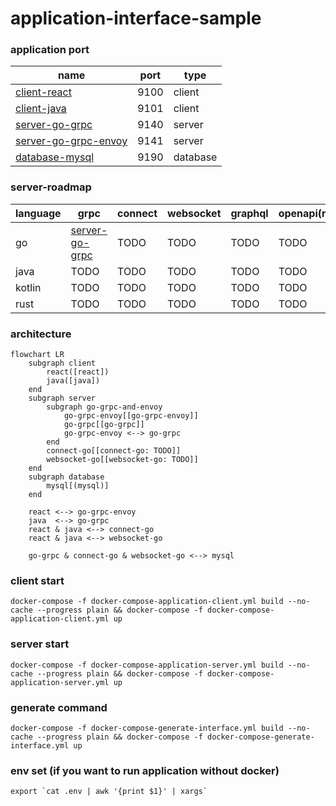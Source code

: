 # application-interface-sample

### application port
|    name                                      | port | type     | 
|--------------                                |----- | ----     |
|[client-react](./client-react)                | 9100 | client   |
|[client-java](./client-java)                  | 9101 | client   |
|[server-go-grpc](./server-go-grpc)            | 9140 | server   |
|[server-go-grpc-envoy](./server-go-grpc-envoy)| 9141 | server   |
|[database-mysql](./database-mysql)            | 9190 | database |

### server-roadmap
|  language  | grpc | connect | websocket | graphql | openapi(rest) | quic |
|--          | --- | ----    |        -- | --      | --            | --   |
| go         | [server-go-grpc](./server-go-grpc) | TODO    | TODO | TODO | TODO            | TODO   |
| java         | TODO | TODO    | TODO | TODO | TODO            | TODO   |
| kotlin         | TODO | TODO    | TODO | TODO | TODO            | TODO   |
| rust         | TODO | TODO    | TODO | TODO | TODO            | TODO   |



### architecture

```mermaid
flowchart LR
    subgraph client
        react([react])
        java([java])
    end
    subgraph server
        subgraph go-grpc-and-envoy
            go-grpc-envoy[[go-grpc-envoy]]
            go-grpc[[go-grpc]]
            go-grpc-envoy <--> go-grpc
        end
        connect-go[[connect-go: TODO]]
        websocket-go[[websocket-go: TODO]]
    end
    subgraph database
        mysql[(mysql)]
    end

    react <--> go-grpc-envoy
    java  <--> go-grpc
    react & java <--> connect-go 
    react & java <--> websocket-go

    go-grpc & connect-go & websocket-go <--> mysql
```

### client start
```shell
docker-compose -f docker-compose-application-client.yml build --no-cache --progress plain && docker-compose -f docker-compose-application-client.yml up
```

### server start
```shell
docker-compose -f docker-compose-application-server.yml build --no-cache --progress plain && docker-compose -f docker-compose-application-server.yml up
```

### generate command
```shell
docker-compose -f docker-compose-generate-interface.yml build --no-cache --progress plain && docker-compose -f docker-compose-generate-interface.yml up 
```

### env set (if you want to run application without docker)
```shell
export `cat .env | awk '{print $1}' | xargs`
```

